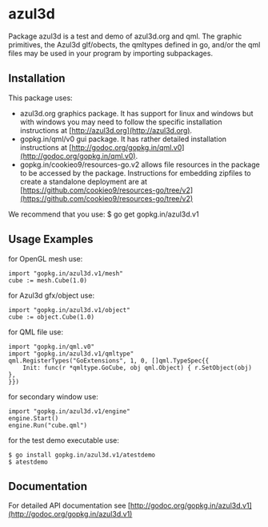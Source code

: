 azul3d
======

Package azul3d is a test and demo of azul3d.org and qml.
The graphic primitives, the Azul3d glf/obects, the qmltypes defined in go, and/or the qml files may be used in your program by importing subpackages.

Installation
------------

This package uses:
 * azul3d.org graphics package. It has support for linux and windows but with windows you may need to follow the specific installation instructions at [http://azul3d.org](http://azul3d.org).
 * gopkg.in/qml/v0 gui package. It has rather detailed installation instructions at [http://godoc.org/gopkg.in/qml.v0](http://godoc.org/gopkg.in/qml.v0).
 * gopkg.in/cookieo9/resources-go.v2 allows file resources in the package to be accessed by the package. Instructions for embedding zipfiles to create a standalone deployment are at [https://github.com/cookieo9/resources-go/tree/v2](https://github.com/cookieo9/resources-go/tree/v2)

We recommend that you use:
    $ go get gopkg.in/azul3d.v1

Usage Examples
--------------

for OpenGL mesh use:
	
	import "gopkg.in/azul3d.v1/mesh"
	cube := mesh.Cube(1.0)

for Azul3d gfx/object use:
	
	import "gopkg.in/azul3d.v1/object"
	cube := object.Cube(1.0)

for QML file use:
	
	import "gopkg.in/qml.v0"
	import "gopkg.in/azul3d.v1/qmltype"
	qml.RegisterTypes("GoExtensions", 1, 0, []qml.TypeSpec{{
		Init: func(r *qmltype.GoCube, obj qml.Object) { r.SetObject(obj) },
	}})	

for secondary window use:
	
	import "gopkg.in/azul3d.v1/engine"
	engine.Start()
	engine.Run("cube.qml")

for the test demo executable use:
    
    $ go install gopkg.in/azul3d.v1/atestdemo
    $ atestdemo

Documentation
-------------

For detailed API documentation see [http://godoc.org/gopkg.in/azul3d.v1](http://godoc.org/gopkg.in/azul3d.v1)
